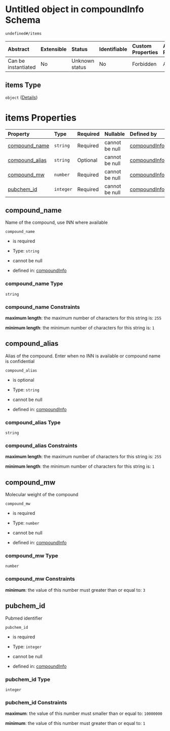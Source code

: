 # Untitled object in compoundInfo Schema

```txt
undefined#/items
```



| Abstract            | Extensible | Status         | Identifiable | Custom Properties | Additional Properties | Access Restrictions | Defined In                                                                              |
| :------------------ | :--------- | :------------- | :----------- | :---------------- | :-------------------- | :------------------ | :-------------------------------------------------------------------------------------- |
| Can be instantiated | No         | Unknown status | No           | Forbidden         | Allowed               | none                | [compound\_info.schema.json\*](../out/compound_info.schema.json "open original schema") |

## items Type

`object` ([Details](compound_info-items.md))

# items Properties

| Property                           | Type      | Required | Nullable       | Defined by                                                                                                    |
| :--------------------------------- | :-------- | :------- | :------------- | :------------------------------------------------------------------------------------------------------------ |
| [compound\_name](#compound_name)   | `string`  | Required | cannot be null | [compoundInfo](compound_info-items-properties-compound_name.md "undefined#/items/properties/compound_name")   |
| [compound\_alias](#compound_alias) | `string`  | Optional | cannot be null | [compoundInfo](compound_info-items-properties-compound_alias.md "undefined#/items/properties/compound_alias") |
| [compound\_mw](#compound_mw)       | `number`  | Required | cannot be null | [compoundInfo](compound_info-items-properties-compound_mw.md "undefined#/items/properties/compound_mw")       |
| [pubchem\_id](#pubchem_id)         | `integer` | Required | cannot be null | [compoundInfo](compound_info-items-properties-pubchem_id.md "undefined#/items/properties/pubchem_id")         |

## compound\_name

Name of the compound, use INN where available

`compound_name`

*   is required

*   Type: `string`

*   cannot be null

*   defined in: [compoundInfo](compound_info-items-properties-compound_name.md "undefined#/items/properties/compound_name")

### compound\_name Type

`string`

### compound\_name Constraints

**maximum length**: the maximum number of characters for this string is: `255`

**minimum length**: the minimum number of characters for this string is: `1`

## compound\_alias

Alias of the compound. Enter when no INN is available or compound name is confidential

`compound_alias`

*   is optional

*   Type: `string`

*   cannot be null

*   defined in: [compoundInfo](compound_info-items-properties-compound_alias.md "undefined#/items/properties/compound_alias")

### compound\_alias Type

`string`

### compound\_alias Constraints

**maximum length**: the maximum number of characters for this string is: `255`

**minimum length**: the minimum number of characters for this string is: `1`

## compound\_mw

Molecular weight of the compound

`compound_mw`

*   is required

*   Type: `number`

*   cannot be null

*   defined in: [compoundInfo](compound_info-items-properties-compound_mw.md "undefined#/items/properties/compound_mw")

### compound\_mw Type

`number`

### compound\_mw Constraints

**minimum**: the value of this number must greater than or equal to: `3`

## pubchem\_id

Pubmed identifier

`pubchem_id`

*   is required

*   Type: `integer`

*   cannot be null

*   defined in: [compoundInfo](compound_info-items-properties-pubchem_id.md "undefined#/items/properties/pubchem_id")

### pubchem\_id Type

`integer`

### pubchem\_id Constraints

**maximum**: the value of this number must smaller than or equal to: `10000000`

**minimum**: the value of this number must greater than or equal to: `1`
